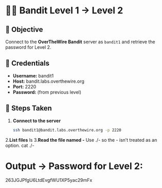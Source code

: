 # 🏴‍☠️ Bandit Level 1 → Level 2

## 🎯 Objective
Connect to the **OverTheWire Bandit** server as `bandit1` and retrieve the password for Level 2.

## 🔑 Credentials
- **Username:** bandit1  
- **Host:** bandit.labs.overthewire.org  
- **Port:** 2220  
- **Password:** (from previous level)

## 🔧 Steps Taken

1. **Connect to the server**
   ```bash
   ssh bandit1@bandit.labs.overthewire.org -p 2220
2.**List files**
ls
3.**Read the file named -**
Use ./- so the - isn’t treated as an option.
cat ./-
# Output → Password for Level 2: 
263JGJPfgU6LtdEvgfWU1XP5yac29mFx
